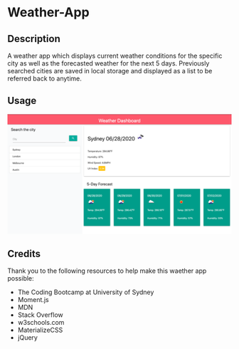 # Weather-App

## Description

A weather app which displays current weather conditions for the specific city as well as the forecasted weather for the next 5 days. Previously searched cities are saved in local storage and displayed as a list to be referred back to anytime.

## Usage

![image](./WeatherDashbordScreenshot.png)

## Credits

Thank you to the following resources to help make this waether app possible:

- The Coding Bootcamp at University of Sydney
- Moment.js
- MDN
- Stack Overflow
- w3schools.com
- MaterializeCSS
- jQuery